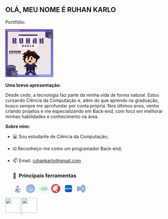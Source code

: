 ## OLÁ, MEU NOME É RUHAN KARLO
Portifólio:

<img src = "GitRuhan.gif" width=30% height=30%> 


**Uma breve apresentação:**

Desde cedo, a tecnologia faz parte da minha vida de forma natural. Estou cursando Ciência da Computação e, além do que aprendo na graduação, busco sempre me aprofundar por conta própria. Nos últimos anos, venho criando projetos e me especializando em Back-end, com foco em melhorar minhas habilidades e conhecimento na área.


**Sobre mim:**


- 💻 Sou estudante de Ciência da Computação;
- ☑️ Reconheço-me como um programador Back-end;
- 📫 Email: ruhankarlo@gmail.com


    


  <h3> 👾 &nbsp;Principais ferramentas</h3>
  <div style="display: flex; gap: 10px;">
    <img src="javaicon.png" alt="JAVA">
    <img src="eclipseicon.png" alt="ECLIPSE IDE">
    <img src="golangicon.png" alt="GO LANG">
    <img src="delphiicon.png" alt="DELPHI">
    <img src="pascalicon.png" alt="PASCALZIN">
    <img src="vscodeicon.png" alt="VSCODE">
  </div>


<a href="https://www.linkedin.com/in/ruhankarlo" target="_blank">
  <img src="https://i.ibb.co/Kx2GSrT/linkedin.png" width="48px" height="48px">
</a>
<a href="https://www.instagram.com/ruhankarlopro/" target="_blank">
  <img src="https://cdn.icon-icons.com/icons2/1211/PNG/512/1491579602-yumminkysocialmedia36_83067.png" width="48px" height="48px">
</a>




